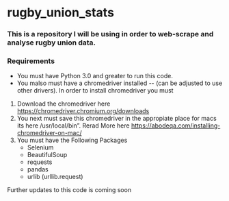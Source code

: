 # rugby_union_stats

### This is a repository I will be using in order to web-scrape and analyse rugby union data. 


### Requirements
* You must have Python 3.0 and greater to run this code. 
* You malso must have a chromedriver installed -- (can be adjusted to use other drivers). In order to install chromedriver you must 
1. Download the chromedriver here https://chromedriver.chromium.org/downloads
2. You next must save this chromedriver in the appropiate place for macs its here /usr/local/bin”. Rerad More here https://abodeqa.com/installing-chromedriver-on-mac/
3. You must have the Following Packages
     * Selenium
     * BeautifulSoup
     * requests
     * pandas
     * urlib (urllib.request)
     

Further updates to this code is coming soon
